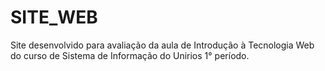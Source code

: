 # SITE_WEB
Site desenvolvido para avaliação da aula de Introdução à Tecnologia Web do curso de Sistema de Informação do Unirios 1° período.
